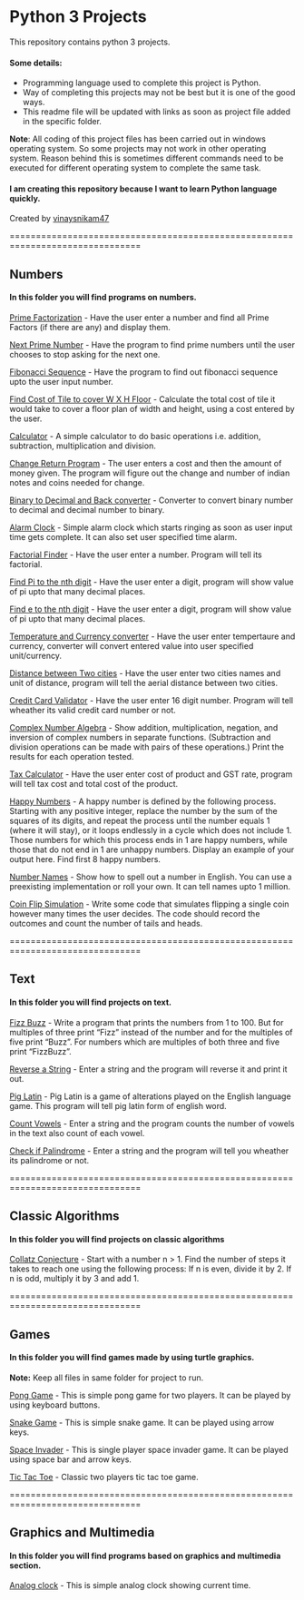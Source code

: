 
# Python 3 Projects #


This repository contains python 3 projects.

#### Some details: ####
* Programming language used to complete this project is Python.
* Way of completing this projects may not be best but it is one of the good ways.
* This readme file will be updated with links as soon as project file added in the specific folder.

__Note__: All coding of this project files has been carried out in windows operating system. So some projects may not work in other operating system. Reason behind this is sometimes different commands need to be executed for different operating system to complete the same task.

#### I am creating this repository because I want to learn Python language quickly. #### 

Created by [vinaysnikam47](https://github.com/vinaysnikam47)

===============================================================================


## Numbers ##
#### In this folder you will find programs on numbers. ####


[Prime Factorization](https://github.com/vinaysnikam47/Python-3-Projects/blob/master/Numbers/prime_factorization.py) - Have the user enter a number and find all Prime Factors (if there are any) and display them.

[Next Prime Number](https://github.com/vinaysnikam47/Python-3-Projects/blob/master/Numbers/next_prime_number.py) - Have the program to find prime numbers until the user chooses to stop asking for the next one. 

[Fibonacci Sequence](https://github.com/vinaysnikam47/Python-3-Projects/blob/master/Numbers/fibonacci_sequence.py) - Have the program to find out fibonacci sequence upto the user input number.

[Find Cost of Tile to cover W X H Floor](https://github.com/vinaysnikam47/Python-3-Projects/blob/master/Numbers/find_cost_of_tile_to_cover_W%20x%20H_%20floor.py) - Calculate the total cost of tile it would take to cover a floor plan of width and height, using a cost entered by the user.

[Calculator](https://github.com/vinaysnikam47/Python-3-Projects/blob/master/Numbers/simple_calculator.py) - A simple calculator to do basic operations i.e. addition, subtraction, multiplication and division. 

[Change Return Program](https://github.com/vinaysnikam47/Python-3-Projects/blob/master/Numbers/change_return_program.py) - The user enters a cost and then the amount of money given. The program will figure out the change and number of indian notes and coins needed for change.

[Binary to Decimal and Back converter](https://github.com/vinaysnikam47/Python-3-Projects/blob/master/Numbers/binary_to_decimal_and_back_converter.py) - Converter to convert binary number to decimal and decimal number to binary.

[Alarm Clock](https://github.com/vinaysnikam47/Python-3-Projects/tree/master/Numbers/Alarm%20clock) - Simple alarm clock which starts ringing as soon as user input time gets complete. It can also set user specified time alarm.

[Factorial Finder](https://github.com/vinaysnikam47/Python-3-Projects/blob/master/Numbers/factorial_finder.py) - Have the user enter a number. Program will tell its factorial.

[Find Pi to the nth digit](https://github.com/vinaysnikam47/Python-3-Projects/blob/master/Numbers/find_pi_to_the_nth_digit.py) - Have the user enter a digit, program will show value of pi upto that many decimal places.

[Find e to the nth digit](https://github.com/vinaysnikam47/Python-3-Projects/blob/master/Numbers/find_e_to_the_nth_digit.py) - Have the user enter a digit, program will show value of pi upto that many decimal places.

[Temperature and Currency converter](https://github.com/vinaysnikam47/Python-3-Projects/blob/master/Numbers/temp_and_currency_converter.py) - Have the user enter tempertaure and currency, converter will convert entered value into user specified unit/currency.

[Distance between Two cities](https://github.com/vinaysnikam47/Python-3-Projects/blob/master/Numbers/distance_between_two_cities.py) - Have the user enter two cities names and unit of distance, program will tell the aerial distance between two cities.

[Credit Card Validator](https://github.com/vinaysnikam47/Python-3-Projects/blob/master/Numbers/credit_card_validator.py) - Have the user enter 16 digit number. Program will tell wheather its valid credit card number or not.

[Complex Number Algebra](https://github.com/vinaysnikam47/Python-3-Projects/blob/master/Numbers/complex_number_algebra.py) - Show addition, multiplication, negation, and inversion of complex numbers in separate functions. (Subtraction and division operations can be made with pairs of these operations.) Print the results for each operation tested.

[Tax Calculator](https://github.com/vinaysnikam47/Python-3-Projects/blob/master/Numbers/tax_calculator.py) - Have the user enter cost of product and GST rate, program will tell tax cost and total cost of the product.

[Happy Numbers](https://github.com/vinaysnikam47/Python-3-Projects/blob/master/Numbers/happy_numbers.py) - A happy number is defined by the following process. Starting with any positive integer, replace the number by the sum of the squares of its digits, and repeat the process until the number equals 1 (where it will stay), or it loops endlessly in a cycle which does not include 1. Those numbers for which this process ends in 1 are happy numbers, while those that do not end in 1 are unhappy numbers. Display an example of your output here. Find first 8 happy numbers.

[Number Names](https://github.com/vinaysnikam47/Python-3-Projects/blob/master/Numbers/number_names.py) - Show how to spell out a number in English. You can use a preexisting implementation or roll your own. It can tell names upto 1 million.

[Coin Flip Simulation](https://github.com/vinaysnikam47/Python-3-Projects/blob/master/Numbers/coin_flip_simulation.py) - Write some code that simulates flipping a single coin however many times the user decides. The code should record the outcomes and count the number of tails and heads.

===============================================================================

## Text ##
#### In this folder you will find projects on text. ####

[Fizz Buzz](https://github.com/vinaysnikam47/Python-3-Projects/blob/master/Text/fizz_buzz.py) - Write a program that prints the numbers from 1 to 100. But for multiples of three print “Fizz” instead of the number and for the multiples of five print “Buzz”. For numbers which are multiples of both three and five print “FizzBuzz”.

[Reverse a String](https://github.com/vinaysnikam47/Python-3-Projects/blob/master/Text/reverse_a_string.py) - Enter a string and the program will reverse it and print it out.

[Pig Latin](https://github.com/vinaysnikam47/Python-3-Projects/blob/master/Text/pig_latin.py) - Pig Latin is a game of alterations played on the English language game. This program will tell pig latin form of english word.

[Count Vowels](https://github.com/vinaysnikam47/Python-3-Projects/blob/master/Text/count_vowels.py) - Enter a string and the program counts the number of vowels in the text also count of each vowel.

[Check if Palindrome](https://github.com/vinaysnikam47/Python-3-Projects/blob/master/Text/check_if_palindrome.py) - Enter a string and the program will tell you wheather its palindrome or not.

===============================================================================

## Classic Algorithms ##
#### In this folder you will find projects on classic algorithms ####

[Collatz Conjecture](https://github.com/vinaysnikam47/Python-3-Projects/blob/master/Classic%20Algorithms/collatz_conjecture.py) - Start with a number n > 1. Find the number of steps it takes to reach one using the following process: If n is even, divide it by 2. If n is odd, multiply it by 3 and add 1.

===============================================================================

## Games ##
#### In this folder you will find games made by using turtle graphics. ####
__Note:__ Keep all files in same folder for project to run.

[Pong Game](https://github.com/vinaysnikam47/Python-3-Projects/tree/master/Games/Pong%20game) - This is simple pong game for two players. It can be played by using keyboard buttons.

[Snake Game](https://github.com/vinaysnikam47/Python-3-Projects/tree/master/Games/Snake) - This is simple snake game. It can be played using arrow keys.

[Space Invader](https://github.com/vinaysnikam47/Python-3-Projects/tree/master/Games/Space%20Invader) - This is single player space invader game. It can be played using space bar and arrow keys.

[Tic Tac Toe](https://github.com/vinaysnikam47/Python-3-Projects/tree/master/Games/Tic%20Tac%20Toe) - Classic two players tic tac toe game.

===============================================================================

## Graphics and Multimedia ##
#### In this folder you will find programs based on graphics and multimedia section. ####

[Analog clock](https://github.com/vinaysnikam47/Python-3-Projects/tree/master/Graphics%20and%20Multimedia/Analog%20clock) - This is simple analog clock showing current time.






